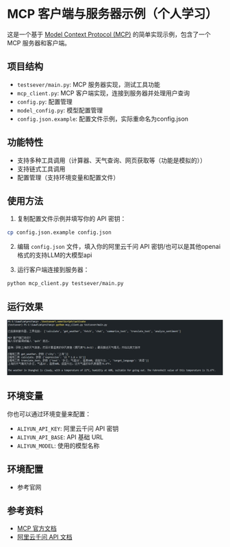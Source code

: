 # MCP 客户端与服务器示例（个人学习）

这是一个基于 [Model Context Protocol (MCP)](https://mcpcn.com/docs/introduction/) 的简单实现示例，包含了一个 MCP 服务器和客户端。

## 项目结构

- `testsever/main.py`: MCP 服务器实现，测试工具功能
- `mcp_client.py`: MCP 客户端实现，连接到服务器并处理用户查询
- `config.py`: 配置管理
- `model_config.py`: 模型配置管理
- `config.json.example`: 配置文件示例，实际重命名为config.json

## 功能特性

- 支持多种工具调用（计算器、天气查询、网页获取等（功能是模拟的））
- 支持链式工具调用
- 配置管理（支持环境变量和配置文件）

## 使用方法

1. 复制配置文件示例并填写你的 API 密钥：

```bash
cp config.json.example config.json
```

2. 编辑 `config.json` 文件，填入你的阿里云千问 API 密钥/也可以是其他openai格式的支持LLM的大模型api

3. 运行客户端连接到服务器：

```bash
python mcp_client.py testsever/main.py
```

## 运行效果

![运行效果](pic/运行效果.png)

## 环境变量

你也可以通过环境变量来配置：

- `ALIYUN_API_KEY`: 阿里云千问 API 密钥
- `ALIYUN_API_BASE`: API 基础 URL
- `ALIYUN_MODEL`: 使用的模型名称
  
## 环境配置
- 参考官网

## 参考资料

- [MCP 官方文档](https://mcpcn.com/docs/introduction/)
- [阿里云千问 API 文档](https://help.aliyun.com/document_detail/2400395.html)
